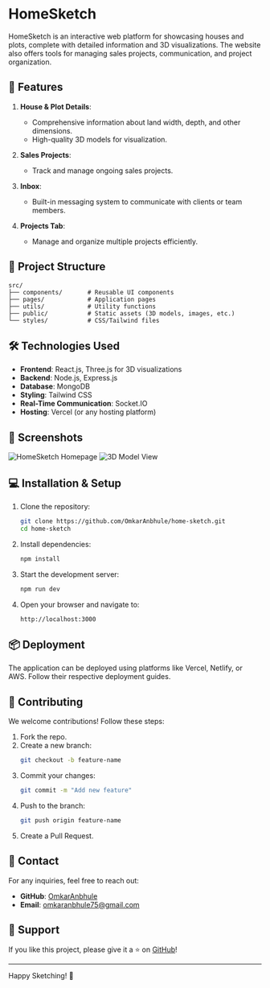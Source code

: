 # HomeSketch

HomeSketch is an interactive web platform for showcasing houses and plots, complete with detailed information and 3D visualizations. The website also offers tools for managing sales projects, communication, and project organization.

## 🚀 Features

1. **House & Plot Details**:
   - Comprehensive information about land width, depth, and other dimensions.
   - High-quality 3D models for visualization.

2. **Sales Projects**:
   - Track and manage ongoing sales projects.

3. **Inbox**:
   - Built-in messaging system to communicate with clients or team members.

4. **Projects Tab**:
   - Manage and organize multiple projects efficiently.

## 📂 Project Structure

```
src/
├── components/       # Reusable UI components
├── pages/            # Application pages
├── utils/            # Utility functions
├── public/           # Static assets (3D models, images, etc.)
└── styles/           # CSS/Tailwind files
```

## 🛠️ Technologies Used

- **Frontend**: React.js, Three.js for 3D visualizations
- **Backend**: Node.js, Express.js
- **Database**: MongoDB
- **Styling**: Tailwind CSS
- **Real-Time Communication**: Socket.IO
- **Hosting**: Vercel (or any hosting platform)

## 📸 Screenshots

![HomeSketch Homepage](https://github.com/user-attachments/assets/83a2ca72-d86d-4917-a5a6-96d1434be754)
![3D Model View](https://github.com/user-attachments/assets/32390ce4-d3a3-4624-a6fc-fc2a216f9f8c)

## 💻 Installation & Setup

1. Clone the repository:
   ```bash
   git clone https://github.com/OmkarAnbhule/home-sketch.git
   cd home-sketch
   ```

2. Install dependencies:
   ```bash
   npm install
   ```

3. Start the development server:
   ```bash
   npm run dev
   ```

4. Open your browser and navigate to:
   ```
   http://localhost:3000
   ```

## 📦 Deployment

The application can be deployed using platforms like Vercel, Netlify, or AWS. Follow their respective deployment guides.

## 🤝 Contributing

We welcome contributions! Follow these steps:
1. Fork the repo.
2. Create a new branch:
   ```bash
   git checkout -b feature-name
   ```
3. Commit your changes:
   ```bash
   git commit -m "Add new feature"
   ```
4. Push to the branch:
   ```bash
   git push origin feature-name
   ```
5. Create a Pull Request.

## 📧 Contact

For any inquiries, feel free to reach out:
- **GitHub**: [OmkarAnbhule](https://github.com/OmkarAnbhule)
- **Email**: [omkaranbhule75@gmail.com](mailto:omkaranbhule75@gmail.com)

## 🌟 Support

If you like this project, please give it a ⭐ on [GitHub](https://github.com/OmkarAnbhule/home-sketch)!

---

Happy Sketching! 🏡
